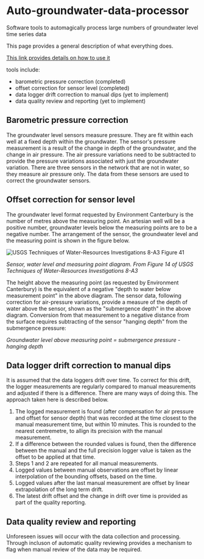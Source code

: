 # Auto-groundwater-data-processor
Software tools to automagically process large numbers of groundwater level time series data

This page provides a general description of what everything does.

[This link provides details on how to use it](https://github.com/Aqualinc/Auto-groundwater-data-processor/wiki/Auto-groundwater-data-processor-operation)

tools include:
- barometric pressure correction (completed)
- offset correction for sensor level (completed)
- data logger drift correction to manual dips (yet to implement)
- data quality review and reporting (yet to implement)

## Barometric pressure correction
The groundwater level sensors measure pressure. They are fit within each well at a fixed depth within the groundwater. The sensor's pressure measurement is a result of the change in depth of the groundwater, and the change in air pressure. The air pressure variations need to be subtracted to provide the pressure variations associated with just the groundwater variation.
There are three sensors in the network that are not in water, so they measure air pressure only. The data from these sensors are used to correct the groundwater sensors.

## Offset correction for sensor level
The groundwater level format requested by Environment Canterbury is the number of metres above the measuring point. An artesian well will be a positive number, groundwater levels below the measuring points are to be a negative number. The arrangement of the sensor, the groundwater level and the measuring point is shown in the figure below.

![USGS Techniques of Water-Resources Investigations 8-A3 Figure 41](https://pubs.usgs.gov/twri/twri8a3/images/fig41.gif)

*Sensor, water level and measuring point diagram. From Figure 14 of USGS Techniques of Water-Resources Investigations 8-A3*

The height above the measuring point (as requested by Environment Canterbury) is the equivalent of a negative "depth to water below measurement point" in the above diagram. The sensor data, following correction for air-pressure variations, provide a measure of the depth of water above the sensor, shown as the "submergence depth" in the above diagram. Conversion from that measurement to a negative distance from the surface requires subtracting of the sensor "hanging depth" from the submergence pressure:

*Groundwater level above measuring point = submergence pressure - hanging depth*

## Data logger drift correction to manual dips
It is assumed that the data loggers drift over time. To correct for this drift, the logger measurements are regularly compared to manual measurements and adjusted if there is a difference.
There are many ways of doing this.
The approach taken here is described below.

1. The logged measurement is found (after compensation for air pressure and offset for sensor depth) that was recorded at the time closest to the manual measurement time, but within 10 minutes. This is rounded to the nearest centremetre, to allign its precision with the manual measurement.
2. If a difference between the rounded values is found, then the difference between the manual and the full precision logger value is taken as the offset to be applied at that time.
3. Steps 1 and 2 are repeated for all manual measurements.
4. Logged values between manual observations are offset by linear interpolation of the bounding offsets, based on the time.
5. Logged values after the last manual measurement are offset by linear extrapolation of the long term drift.
6. The latest drift offset and the change in drift over time is provided as part of the quality reporting.

## Data quality review and reporting
Unforeseen issues will occur with the data collection and processing. Through incluson of automatic quality reviewing provides a mechanism to flag when manual review of the data may be required.

